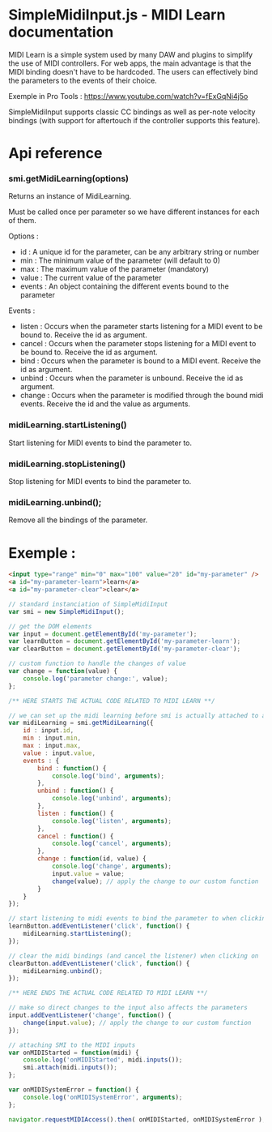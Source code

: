 # SimpleMidiInput.js - MIDI Learn documentation

MIDI Learn is a simple system used by many DAW and plugins to simplify the use of MIDI controllers.
For web apps, the main advantage is that the MIDI binding doesn't have to be hardcoded.
The users can effectively bind the parameters to the events of their choice.

Exemple in Pro Tools : https://www.youtube.com/watch?v=fExGqNi4j5o

SimpleMidiInput supports classic CC bindings as well as per-note velocity bindings
(with support for aftertouch if the controller supports this feature).

# Api reference

### smi.getMidiLearning(options)

Returns an instance of MidiLearning.

Must be called once per parameter so we have different instances for each of them.

Options :

 * id : A unique id for the parameter, can be any arbitrary string or number
 * min : The minimum value of the parameter (will default to 0)
 * max : The maximum value of the parameter (mandatory)
 * value : The current value of the parameter
 * events : An object containing the different events bound to the parameter

Events :

 * listen : Occurs when the parameter starts listening for a MIDI event to be bound to. Receive the id as argument.
 * cancel : Occurs when the parameter stops listening for a MIDI event to be bound to. Receive the id as argument.
 * bind : Occurs when the parameter is bound to a MIDI event. Receive the id as argument.
 * unbind : Occurs when the parameter is unbound. Receive the id as argument.
 * change : Occurs when the parameter is modified through the bound midi events. Receive the id and the value as arguments.

### midiLearning.startListening()

Start listening for MIDI events to bind the parameter to.

### midiLearning.stopListening()

Stop listening for MIDI events to bind the parameter to.

### midiLearning.unbind();

Remove all the bindings of the parameter.

# Exemple :

```html
<input type="range" min="0" max="100" value="20" id="my-parameter" />
<a id="my-parameter-learn">learn</a>
<a id="my-parameter-clear">clear</a>
```

```js
// standard instanciation of SimpleMidiInput
var smi = new SimpleMidiInput();

// get the DOM elements
var input = document.getElementById('my-parameter');
var learnButton = document.getElementById('my-parameter-learn');
var clearButton = document.getElementById('my-parameter-clear');

// custom function to handle the changes of value
var change = function(value) {
    console.log('parameter change:', value);
};

/** HERE STARTS THE ACTUAL CODE RELATED TO MIDI LEARN **/

// we can set up the midi learning before smi is actually attached to a MIDIInput
var midiLearning = smi.getMidiLearning({
    id : input.id,
    min : input.min,
    max : input.max,
    value : input.value,
    events : {
        bind : function() {
            console.log('bind', arguments);
        },
        unbind : function() {
            console.log('unbind', arguments);
        },
        listen : function() {
            console.log('listen', arguments);
        },
        cancel : function() {
            console.log('cancel', arguments);
        },
        change : function(id, value) {
            console.log('change', arguments);
            input.value = value;
            change(value); // apply the change to our custom function
        }
    }
});

// start listening to midi events to bind the parameter to when clicking on 'learn'
learnButton.addEventListener('click', function() {
    midiLearning.startListening();
});

// clear the midi bindings (and cancel the listener) when clicking on 'clear'
clearButton.addEventListener('click', function() {
    midiLearning.unbind();
});

/** HERE ENDS THE ACTUAL CODE RELATED TO MIDI LEARN **/

// make so direct changes to the input also affects the parameters
input.addEventListener('change', function() {
    change(input.value); // apply the change to our custom function
});

// attaching SMI to the MIDI inputs
var onMIDIStarted = function(midi) {
    console.log('onMIDIStarted', midi.inputs());
    smi.attach(midi.inputs());
};

var onMIDISystemError = function() {
    console.log('onMIDISystemError', arguments);
};

navigator.requestMIDIAccess().then( onMIDIStarted, onMIDISystemError );
```